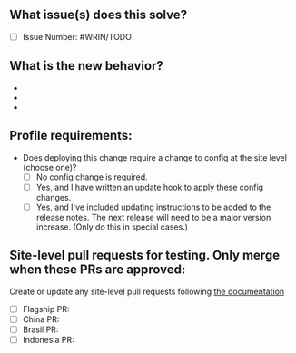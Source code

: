 ## What issue(s) does this solve?
<!-- Please describe the current behavior that you are modifying, or link to a relevant issue. -->

- [ ] Issue Number: #WRIN/TODO

## What is the new behavior?
<!-- Please describe the behavior or changes that are being added by this PR. -->

-
-
-

## Profile requirements:

- Does deploying this change require a change to config at the site level (choose one)?
  - [ ] No config change is required.
  - [ ] Yes, and I have written an update hook to apply these config changes.
  - [ ] Yes, and I've included updating instructions to be added to the release notes. The next release will need to be a major version increase. (Only do this in special cases.)

## Site-level pull requests for testing. Only merge when these PRs are approved:

<!-- List any open pull requests where a reviewer might check code -->
Create or update any site-level pull requests following [the documentation](https://github.com/wri/WRIN/wiki/WRI-Dev-Workflow-(Thinkshout)#generating-a-multidev-for-wri_sites-work-review)

- [ ] Flagship PR:
- [ ] China PR:
- [ ] Brasil PR:
- [ ] Indonesia PR:

<!-- add more environments to this section in the future -->
